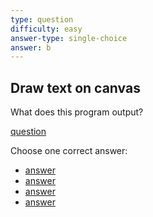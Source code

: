 ```yaml
---
type: question
difficulty: easy
answer-type: single-choice
answer: b
---
```


## Draw text on canvas

What does this program output?

[question](plain/b.evy "evy:source")

Choose one correct answer:

- [answer](plain/a.evy "evy:svg")
- [answer](plain/b.evy "evy:svg")
- [answer](plain/c.evy "evy:svg")
- [answer](plain/d.evy "evy:svg")
